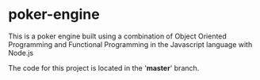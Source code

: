# poker-engine
This is a poker engine built using a combination of Object Oriented Programming and Functional Programming in the Javascript language with Node.js

The code for this project is located in the '<b>master</b>' branch.
